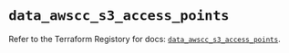 # `data_awscc_s3_access_points`

Refer to the Terraform Registory for docs: [`data_awscc_s3_access_points`](https://registry.terraform.io/providers/hashicorp/awscc/0.70.0/docs/data-sources/s3_access_points).
